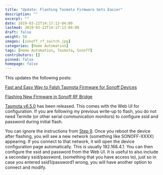 ```yaml
---
title: "Update: Flashing Tasmota Firmware Gets Easier"
description: ""
excerpt: ""
date: 2019-03-22T14:17:13-04:00
lastmod: 2019-03-22T14:17:13-04:00
draft: false
weight: 50
images: [sonoff_rf_switch.jpg]
categories: [Home Automation]
tags: [Home Automation, Tasmota, Sonoff]
contributors: []
pinned: false
homepage: false
---
```

This updates the following posts: 

[Fast and Easy Way to Falsh Tasmota Firmware for Sonoff Devices](http://venkat.ca/fast-and-easy-way-to-flash-tasmota-firmware-for-sonoff-devices/) 

[Flashing New Firmware in Sonoff RF Bridge](http://venkat.ca/flashing-new-firmware-in-sonoff-rf-bridge/) 

<a href="https://github.com/arendst/Sonoff-Tasmota/releases/tag/v6.5.0" target="_blank" rel="noreferrer noopener" aria-label="Tasmota v6.5.0 (opens in a new tab)">Tasmota v6.5.0</a> has been released. This comes with the Web UI for configuration. If you are following my previous write-up to flash, you do not need Termite (or other serial communication monitors) to configure ssid and password during initial flash. 

You can ignore the instructions from [Step 9](http://venkat.ca/fast-and-easy-way-to-flash-tasmota-firmware-for-sonoff-devices/). Once you reboot the device after flashing, you will see a new network (something like SONOFF-XXXX) appearing. If you connect to that network, it will open the device configuration page automatically. This is usually 192.168.4.1. You can then configure the ssid and password from the Web UI. It is useful to also include a secondary ssid/password, (something that you have access to), just so in case you entered ssid1/password1 wrong, you will have another option to connect and modify.
